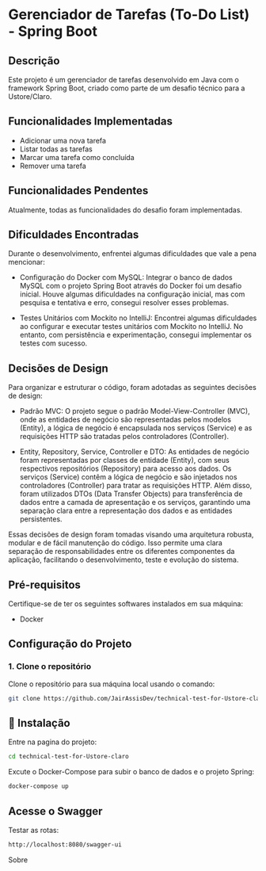 # Gerenciador de Tarefas (To-Do List) - Spring Boot

## Descrição
Este projeto é um gerenciador de tarefas desenvolvido em Java com o framework Spring Boot, criado como parte de um desafio técnico para a Ustore/Claro.

## Funcionalidades Implementadas

- Adicionar uma nova tarefa
- Listar todas as tarefas
- Marcar uma tarefa como concluída
- Remover uma tarefa

## Funcionalidades Pendentes

Atualmente, todas as funcionalidades do desafio foram implementadas.

## Dificuldades Encontradas

Durante o desenvolvimento, enfrentei algumas dificuldades que vale a pena mencionar:

- Configuração do Docker com MySQL: Integrar o banco de dados MySQL com o projeto Spring Boot através
do Docker foi um desafio inicial. Houve algumas dificuldades na configuração inicial,
mas com pesquisa e tentativa e erro, consegui resolver esses problemas.

  
- Testes Unitários com Mockito no IntelliJ: Encontrei algumas dificuldades ao configurar e executar 
testes unitários com Mockito no IntelliJ. No entanto, com persistência e experimentação, consegui
implementar os testes com sucesso.

## Decisões de Design

Para organizar e estruturar o código, foram adotadas as seguintes decisões de design:

- Padrão MVC: O projeto segue o padrão Model-View-Controller (MVC), onde as entidades de negócio 
são representadas pelos modelos (Entity), a lógica de negócio é encapsulada nos serviços (Service) e 
as requisições HTTP são tratadas pelos controladores (Controller).


- Entity, Repository, Service, Controller e DTO: As entidades de negócio foram representadas por classes 
de entidade (Entity), com seus respectivos repositórios (Repository) para acesso aos dados. Os serviços
(Service) contêm a lógica de negócio e são injetados nos controladores (Controller) para tratar as
requisições HTTP. Além disso, foram utilizados DTOs (Data Transfer Objects) para transferência de dados
entre a camada de apresentação e os serviços, garantindo uma separação clara entre a representação dos 
dados e as entidades persistentes.

Essas decisões de design foram tomadas visando uma arquitetura robusta, modular e de fácil manutenção do
código. Isso permite uma clara separação de responsabilidades entre os diferentes componentes da 
aplicação, facilitando o desenvolvimento, teste e evolução do sistema.

## Pré-requisitos

Certifique-se de ter os seguintes softwares instalados em sua máquina:

- Docker 


## Configuração do Projeto

### 1. Clone o repositório
Clone o repositório para sua máquina local usando o comando:
```sh
git clone https://github.com/JairAssisDev/technical-test-for-Ustore-claro.git

```
## 🔧 Instalação

Entre na pagina do projeto:
```sh
cd technical-test-for-Ustore-claro 
```

Excute o Docker-Compose para subir o banco de dados e o projeto Spring:

```sh
docker-compose up
```

## Acesse o Swagger

Testar as rotas:

```sh
http://localhost:8080/swagger-ui
```

Sobre 

